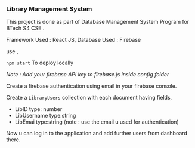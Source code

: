 ### Library Management System 

This project is done as part of Database Management System Program for BTech S4 CSE .

Framework Used : React JS,
Database Used : Firebase

use ,

`npm start`  To deploy locally

*Note : Add your firebase API key to firebase.js inside config folder*

Create a firebase authentication using email in your firebase console.

Create a `LibraryUsers` collection with each document having fields,

- LibID type: number
- LibUsername type:string
- LibEmai type:string (note : use the email u used for authentication)

Now u can log in to the application and add further users from dashboard there.





